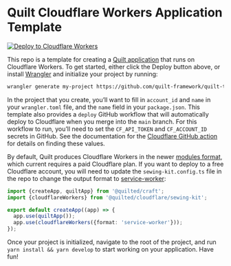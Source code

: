 # Quilt Cloudflare Workers Application Template

[![Deploy to Cloudflare Workers](https://deploy.workers.cloudflare.com/button)](https://deploy.workers.cloudflare.com/?url=https://github.com/quilt-framework/quilt-template-cloudflare-workers)

This repo is a template for creating a [Quilt application](./TODO) that runs on Cloudflare Workers. To get started, either click the Deploy button above, or install [Wrangler](https://github.com/cloudflare/wrangler) and initialize your project by running:

```bash
wrangler generate my-project https://github.com/quilt-framework/quilt-template-cloudflare-workers
```

In the project that you create, you’ll want to fill in `account_id` and `name` in your `wrangler.toml` file, and the `name` field in your `package.json`. This template also provides a `deploy` GitHub workflow that will automatically deploy to Cloudflare when you merge into the `main` branch. For this workflow to run, you’ll need to set the `CF_API_TOKEN` and `CF_ACCOUNT_ID` secrets in GitHub. See the documentation for the [Cloudflare GitHub action](https://github.com/marketplace/actions/deploy-to-cloudflare-workers-with-wrangler) for details on finding these values.

By default, Quilt produces Cloudflare Workers in the newer [modules format](https://developers.cloudflare.com/workers/cli-wrangler/configuration#modules), which current requires a paid Cloudflare plan. If you want to deploy to a free Cloudflare account, you will need to update the `sewing-kit.config.ts` file in the repo to change the output format to [service-worker](https://developers.cloudflare.com/workers/cli-wrangler/configuration#service-workers):

```ts
import {createApp, quiltApp} from '@quilted/craft';
import {cloudflareWorkers} from '@quilted/cloudflare/sewing-kit';

export default createApp((app) => {
  app.use(quiltApp());
  app.use(cloudflareWorkers({format: 'service-worker'}));
});
```

Once your project is initialized, navigate to the root of the project, and run `yarn install && yarn develop` to start working on your application. Have fun!
